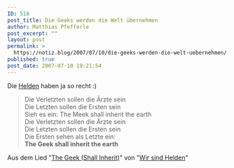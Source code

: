 ```yaml
---
ID: 518
post_title: Die Geeks werden die Welt übernehmen
author: Matthias Pfefferle
post_excerpt: ""
layout: post
permalink: >
  https://notiz.blog/2007/07/10/die-geeks-werden-die-welt-uebernehmen/
published: true
post_date: 2007-07-10 19:21:54
---
```

<!-- wp:paragraph -->
<p>Die <a href="http://www.wirsindhelden.de">Helden</a> haben ja so recht :)</p>
<!-- /wp:paragraph -->

<!-- wp:quote -->
<blockquote class="wp-block-quote">
	<p>Die Verletzten sollen die Ärzte sein<br/>Die Letzten sollen die Ersten sein<br/>Sieh es ein: The Meek shall inherit the earth<br/>Die Verletzten sollen die Ärzte sein<br/>Die Letzten sollen die Ersten sein<br/>Die Ersten sehen als Letzte ein:<br/><strong>The Geek shall inherit the earth</strong></p>
</blockquote>
<!-- /wp:quote -->

<!-- wp:paragraph -->
<p>Aus dem Lied "<a href="https://genius.com/Wir-sind-helden-the-geek-shall-inherit-lyrics">﻿The Geek (Shall Inherit)</a>" von "<a href="http://www.wirsindhelden.de/">Wir sind Helden</a>"</p>
<!-- /wp:paragraph -->